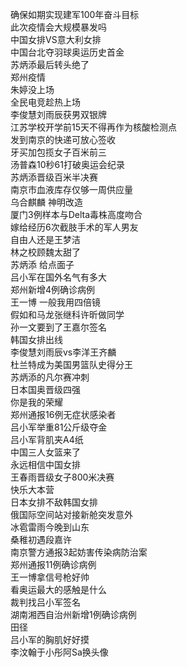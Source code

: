 确保如期实现建军100年奋斗目标  
此次疫情会大规模暴发吗  
中国女排VS意大利女排  
中国台北夺羽球奥运历史首金  
苏炳添最后转头绝了  
郑州疫情  
朱婷没上场  
全民电竞趁热上场  
李俊慧刘雨辰获男双银牌  
江苏学校开学前15天不得再作为核酸检测点  
发到南京的快递可放心签收  
牙买加包揽女子百米前三  
汤普森10秒61打破奥运会纪录  
苏炳添晋级百米半决赛  
南京市血液库存仅够一周供应量  
乌合麒麟 神明改造  
厦门3例样本与Delta毒株高度吻合  
嫁给经历6次截肢手术的军人男友  
自由人还是王梦洁  
林之校顾魏太甜了  
苏炳添 给点面子  
吕小军在国外名气有多大  
郑州新增4例确诊病例  
王一博 一般我用四倍镜  
假如和马龙张继科许昕做同学  
孙一文要到了王嘉尔签名  
韩国女排出线  
李俊慧刘雨辰vs李洋王齐麟  
杜兰特成为美国男篮队史得分王  
苏炳添的凡尔赛冲刺  
日本国奥晋级四强  
你是我的荣耀  
郑州通报16例无症状感染者  
吕小军举重81公斤级夺金  
吕小军背肌夹A4纸  
中国三人女篮来了  
永远相信中国女排  
王春雨晋级女子800米决赛  
快乐大本营  
日本女排不敌韩国女排  
俄国际空间站对接新舱突发意外  
冰雹雷雨今晚到山东  
桑稚初遇段嘉许  
南京警方通报3起妨害传染病防治案  
郑州通报11例确诊病例  
王一博拿信号枪好帅  
看奥运最大的感触是什么  
裁判找吕小军签名  
湖南湘西自治州新增1例确诊病例  
田径  
吕小军的胸肌好好摸  
李汶翰于小彤阿Sa换头像  

